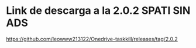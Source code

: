# Link de descarga a la 2.0.2 SPATI SIN ADS
https://github.com/leowww213122/Onedrive-taskkill/releases/tag/2.0.2
